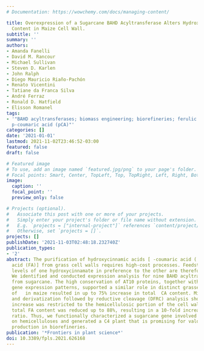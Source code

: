 ```yaml
---
# Documentation: https://wowchemy.com/docs/managing-content/

title: Overexpression of a Sugarcane BAHD Acyltransferase Alters Hydroxycinnamate
  Content in Maize Cell Wall.
subtitle: ''
summary: ''
authors:
- Amanda Fanelli
- David M. Rancour
- Michael Sullivan
- Steven D. Karlen
- John Ralph
- Diego Mauricio Riaño-Pachón
- Renato Vicentini
- Tatiane da Franca Silva
- André Ferraz
- Ronald D. Hatfield
- Elisson Romanel
tags:
- '"BAHD acyltransferases; biomass engineering; biorefineries; ferulic acid (FA);
  p-coumaric acid (pCA)"'
categories: []
date: '2021-01-01'
lastmod: 2021-11-02T23:46:52-03:00
featured: false
draft: false

# Featured image
# To use, add an image named `featured.jpg/png` to your page's folder.
# Focal points: Smart, Center, TopLeft, Top, TopRight, Left, Right, BottomLeft, Bottom, BottomRight.
image:
  caption: ''
  focal_point: ''
  preview_only: false

# Projects (optional).
#   Associate this post with one or more of your projects.
#   Simply enter your project's folder or file name without extension.
#   E.g. `projects = ["internal-project"]` references `content/project/deep-learning/index.md`.
#   Otherwise, set `projects = []`.
projects: []
publishDate: '2021-11-03T02:48:18.232740Z'
publication_types:
- '2'
abstract: The purification of hydroxycinnamic acids [ -coumaric acid ( CA) and ferulic
  acid (FA)] from grass cell walls requires high-cost processes. Feedstocks with increased
  levels of one hydroxycinnamate in preference to the other are therefore highly desirable.
  We identified and conducted expression analysis for nine BAHD acyltransferase   genes
  from sugarcane. The high conservation of AT10 proteins, together with their similar
  gene expression patterns, supported a similar role in distinct grasses. Overexpression
  of   in maize resulted in up to 75% increase in total  CA content. Mild hydrolysis
  and derivatization followed by reductive cleavage (DFRC) analysis showed that  CA
  increase was restricted to the hemicellulosic portion of the cell wall. Furthermore,
  total FA content was reduced up to 88%, resulting in a 10-fold increase in the  CA/FA
  ratio. Thus, we functionally characterized a sugarcane gene involved in  CA content
  on hemicelluloses and generated a C4 plant that is promising for valorizing  CA
  production in biorefineries.
publication: '*Frontiers in plant science*'
doi: 10.3389/fpls.2021.626168
---
```

